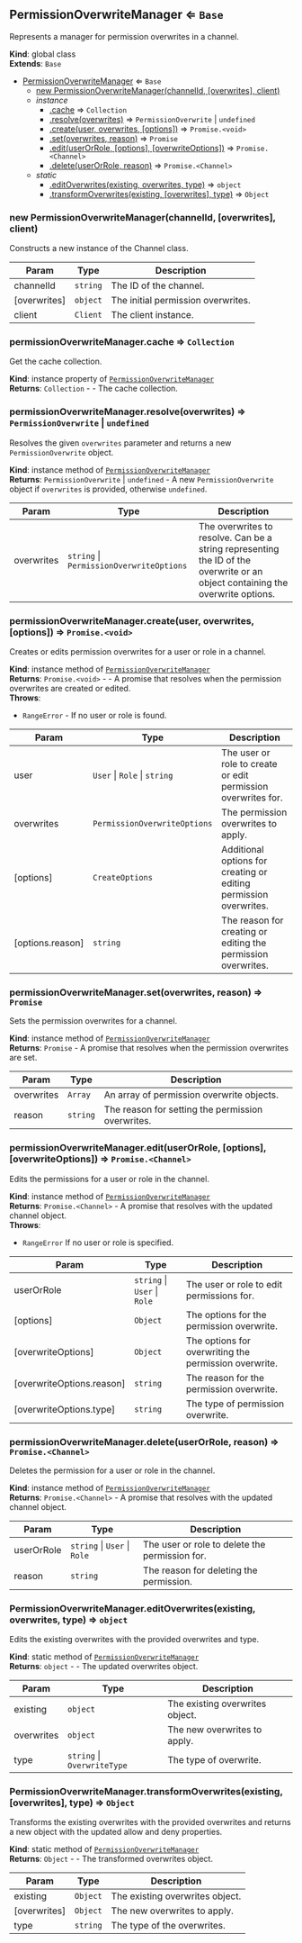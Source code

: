 <a name="PermissionOverwriteManager"></a>

## PermissionOverwriteManager ⇐ <code>Base</code>
Represents a manager for permission overwrites in a channel.

**Kind**: global class  
**Extends**: <code>Base</code>  

* [PermissionOverwriteManager](#PermissionOverwriteManager) ⇐ <code>Base</code>
    * [new PermissionOverwriteManager(channelId, [overwrites], client)](#new_PermissionOverwriteManager_new)
    * _instance_
        * [.cache](#PermissionOverwriteManager+cache) ⇒ <code>Collection</code>
        * [.resolve(overwrites)](#PermissionOverwriteManager+resolve) ⇒ <code>PermissionOverwrite</code> \| <code>undefined</code>
        * [.create(user, overwrites, [options])](#PermissionOverwriteManager+create) ⇒ <code>Promise.&lt;void&gt;</code>
        * [.set(overwrites, reason)](#PermissionOverwriteManager+set) ⇒ <code>Promise</code>
        * [.edit(userOrRole, [options], [overwriteOptions])](#PermissionOverwriteManager+edit) ⇒ <code>Promise.&lt;Channel&gt;</code>
        * [.delete(userOrRole, reason)](#PermissionOverwriteManager+delete) ⇒ <code>Promise.&lt;Channel&gt;</code>
    * _static_
        * [.editOverwrites(existing, overwrites, type)](#PermissionOverwriteManager.editOverwrites) ⇒ <code>object</code>
        * [.transformOverwrites(existing, [overwrites], type)](#PermissionOverwriteManager.transformOverwrites) ⇒ <code>Object</code>

<a name="new_PermissionOverwriteManager_new"></a>

### new PermissionOverwriteManager(channelId, [overwrites], client)
Constructs a new instance of the Channel class.


| Param | Type | Description |
| --- | --- | --- |
| channelId | <code>string</code> | The ID of the channel. |
| [overwrites] | <code>object</code> | The initial permission overwrites. |
| client | <code>Client</code> | The client instance. |

<a name="PermissionOverwriteManager+cache"></a>

### permissionOverwriteManager.cache ⇒ <code>Collection</code>
Get the cache collection.

**Kind**: instance property of [<code>PermissionOverwriteManager</code>](#PermissionOverwriteManager)  
**Returns**: <code>Collection</code> - - The cache collection.  
<a name="PermissionOverwriteManager+resolve"></a>

### permissionOverwriteManager.resolve(overwrites) ⇒ <code>PermissionOverwrite</code> \| <code>undefined</code>
Resolves the given `overwrites` parameter and returns a new `PermissionOverwrite` object.

**Kind**: instance method of [<code>PermissionOverwriteManager</code>](#PermissionOverwriteManager)  
**Returns**: <code>PermissionOverwrite</code> \| <code>undefined</code> - A new `PermissionOverwrite` object if `overwrites` is provided, otherwise `undefined`.  

| Param | Type | Description |
| --- | --- | --- |
| overwrites | <code>string</code> \| <code>PermissionOverwriteOptions</code> | The overwrites to resolve. Can be a string representing the ID of the overwrite or an object containing the overwrite options. |

<a name="PermissionOverwriteManager+create"></a>

### permissionOverwriteManager.create(user, overwrites, [options]) ⇒ <code>Promise.&lt;void&gt;</code>
Creates or edits permission overwrites for a user or role in a channel.

**Kind**: instance method of [<code>PermissionOverwriteManager</code>](#PermissionOverwriteManager)  
**Returns**: <code>Promise.&lt;void&gt;</code> - - A promise that resolves when the permission overwrites are created or edited.  
**Throws**:

- <code>RangeError</code> - If no user or role is found.


| Param | Type | Description |
| --- | --- | --- |
| user | <code>User</code> \| <code>Role</code> \| <code>string</code> | The user or role to create or edit permission overwrites for. |
| overwrites | <code>PermissionOverwriteOptions</code> | The permission overwrites to apply. |
| [options] | <code>CreateOptions</code> | Additional options for creating or editing permission overwrites. |
| [options.reason] | <code>string</code> | The reason for creating or editing the permission overwrites. |

<a name="PermissionOverwriteManager+set"></a>

### permissionOverwriteManager.set(overwrites, reason) ⇒ <code>Promise</code>
Sets the permission overwrites for a channel.

**Kind**: instance method of [<code>PermissionOverwriteManager</code>](#PermissionOverwriteManager)  
**Returns**: <code>Promise</code> - A promise that resolves when the permission overwrites are set.  

| Param | Type | Description |
| --- | --- | --- |
| overwrites | <code>Array</code> | An array of permission overwrite objects. |
| reason | <code>string</code> | The reason for setting the permission overwrites. |

<a name="PermissionOverwriteManager+edit"></a>

### permissionOverwriteManager.edit(userOrRole, [options], [overwriteOptions]) ⇒ <code>Promise.&lt;Channel&gt;</code>
Edits the permissions for a user or role in the channel.

**Kind**: instance method of [<code>PermissionOverwriteManager</code>](#PermissionOverwriteManager)  
**Returns**: <code>Promise.&lt;Channel&gt;</code> - A promise that resolves with the updated channel object.  
**Throws**:

- <code>RangeError</code> If no user or role is specified.


| Param | Type | Description |
| --- | --- | --- |
| userOrRole | <code>string</code> \| <code>User</code> \| <code>Role</code> | The user or role to edit permissions for. |
| [options] | <code>Object</code> | The options for the permission overwrite. |
| [overwriteOptions] | <code>Object</code> | The options for overwriting the permission overwrite. |
| [overwriteOptions.reason] | <code>string</code> | The reason for the permission overwrite. |
| [overwriteOptions.type] | <code>string</code> | The type of permission overwrite. |

<a name="PermissionOverwriteManager+delete"></a>

### permissionOverwriteManager.delete(userOrRole, reason) ⇒ <code>Promise.&lt;Channel&gt;</code>
Deletes the permission for a user or role in the channel.

**Kind**: instance method of [<code>PermissionOverwriteManager</code>](#PermissionOverwriteManager)  
**Returns**: <code>Promise.&lt;Channel&gt;</code> - A promise that resolves with the updated channel object.  

| Param | Type | Description |
| --- | --- | --- |
| userOrRole | <code>string</code> \| <code>User</code> \| <code>Role</code> | The user or role to delete the permission for. |
| reason | <code>string</code> | The reason for deleting the permission. |

<a name="PermissionOverwriteManager.editOverwrites"></a>

### PermissionOverwriteManager.editOverwrites(existing, overwrites, type) ⇒ <code>object</code>
Edits the existing overwrites with the provided overwrites and type.

**Kind**: static method of [<code>PermissionOverwriteManager</code>](#PermissionOverwriteManager)  
**Returns**: <code>object</code> - - The updated overwrites object.  

| Param | Type | Description |
| --- | --- | --- |
| existing | <code>object</code> | The existing overwrites object. |
| overwrites | <code>object</code> | The new overwrites to apply. |
| type | <code>string</code> \| <code>OverwriteType</code> | The type of overwrite. |

<a name="PermissionOverwriteManager.transformOverwrites"></a>

### PermissionOverwriteManager.transformOverwrites(existing, [overwrites], type) ⇒ <code>Object</code>
Transforms the existing overwrites with the provided overwrites and returns a new objectwith the updated allow and deny properties.

**Kind**: static method of [<code>PermissionOverwriteManager</code>](#PermissionOverwriteManager)  
**Returns**: <code>Object</code> - - The transformed overwrites object.  

| Param | Type | Description |
| --- | --- | --- |
| existing | <code>Object</code> | The existing overwrites object. |
| [overwrites] | <code>Object</code> | The new overwrites to apply. |
| type | <code>string</code> | The type of the overwrites. |

